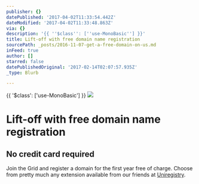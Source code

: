 ```yaml
---
publisher: {}
datePublished: '2017-04-02T11:33:54.442Z'
dateModified: '2017-04-02T11:33:48.863Z'
via: {}
description: '{{ ''$class'': [''use-MonoBasic''] }}'
title: Lift-off with free domain name registration
sourcePath: _posts/2016-11-07-get-a-free-domain-on-us.md
inFeed: true
author: []
starred: false
datePublishedOriginal: '2017-02-14T02:07:57.935Z'
_type: Blurb

---
```

{{ '$class': \['use-MonoBasic'\] }}
![](https://the-grid-user-content.s3-us-west-2.amazonaws.com/039c7398-0593-44ac-a06f-a0698c9814f0.jpg)

# Lift-off with free domain name registration

## No credit card required

Join the Grid and register a domain for the first year free of charge. Choose from pretty much any extension available from our friends at [Uniregistry][0].

[0]: https://uniregistry.com/ "uniregistry"
